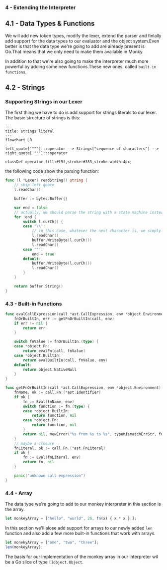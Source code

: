 ### 4 - Extending the Interpreter

## 4.1 - Data Types & Functions

We will add new token types, modify the lexer, extend the parser and finlally add support for the data types to our evaluator and the object system.Even better is that the data type we're going to add are already present is Go.That means that we only need to make them available in Monky.

In addition to that we're also going to make the interpreter much more powerful by adding some new functions.These new ones, called `built-in functions`.

## 4.2 - Strings

### Supporting Strings in our Lexer

The first thing we have to do is add support for strings literals to our lexer. The basic structure of strings is this:

```mermaid
---
title: strings literal
---
flowchart LR

left_quote['""']:::operator --> Strings["sequence of characters"] --> right_quote['""']:::operator

classDef operator fill:#f9f,stroke:#333,stroke-width:4px;
```

the following code show the parsing function:

```go
func (l *Lexer) readString() string {
	// skip left quote
	l.readChar()

	buffer := bytes.Buffer{}

	var end = false
	// actually, we should parse the string with a state machine instead of peek char
	for !end {
		switch l.curCh() {
		case '\\':
			// in this case, whatever the next character is, we simply consume it as a basic char
			l.readChar()
			buffer.WriteByte(l.curCh())
			l.readChar()
		case '"':
			end = true
		default:
			buffer.WriteByte(l.curCh())
			l.readChar()
		}
	}

	return buffer.String()
}
```

### 4.3 - Built-in Functions

```go
func evalCallExpression(call *ast.CallExpression, env *object.Environment) object.Object {
	fnOrBuiltIn, err := getFnOrBuiltIn(call, env)
	if err != nil {
		return err
	}

	switch fnValue := fnOrBuiltIn.(type) {
	case *object.Fn:
		return evalFn(call, fnValue)
	case *object.BuiltIn:
		return evalBuiltIn(call, fnValue, env)
	default:
		return object.NativeNull
	}
}

func getFnOrBuiltIn(call *ast.CallExpression, env *object.Environment) (object.Object, *object.Error) {
	fnName, ok := call.Fn.(*ast.Identifier)
	if ok {
		fn := Eval(fnName, env)
		switch function := fn.(type) {
		case *object.BuiltIn:
			return function, nil
		case *object.Fn:
			return function, nil
		}
		return nil, newError("%s from %s to %s", typeMismatchErrStr, fn.Type(), object.ObjFunction)
	}
	// maybe a closure
	fnLiteral, ok := call.Fn.(*ast.FnLiteral)
	if ok {
		fn := Eval(fnLiteral, env)
		return fn, nil
	}

	panic("unknown call expression")
}

```

### 4.4 - Array

The data type we're going to add to our monkey interpreter in this section is the array.

```js
let monkeyArray = ["hello", "world", 28, fn(x) { x * x };];
```

In this section we'll alose add support for arrays to our newly added `len` function and also add a few more built-in functions that work with arrays.

```js
let monekyArray = ["one", "two", "three"];
len(monkeyArray);
```

The basis for our implementation of the monkey array in our interpreter wil be a Go slice of type `[]object.Object`.























































